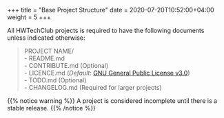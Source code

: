 +++
title = "Base Project Structure"
date =  2020-07-20T10:52:00+04:00
weight = 5
+++


All HWTechClub projects is required to have the following documents unless indicated otherwise:

> PROJECT NAME/  
    - README.md  
    - CONTRIBUTE.md (Optional)  
    - LICENCE.md (*Default*: [GNU General Public License v3.0](https://choosealicense.com/licenses/gpl-3.0/))  
    - TODO.md (Optional)  
    - CHANGELOG.md (Required for larger projects)


{{% notice warning %}}
A project is considered incomplete until there is a stable release.
{{% /notice %}}